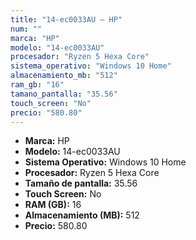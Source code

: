 ```yaml
---
title: "14-ec0033AU — HP"
num: ""
marca: "HP"
modelo: "14-ec0033AU"
procesador: "Ryzen 5 Hexa Core"
sistema_operativo: "Windows 10 Home"
almacenamiento_mb: "512"
ram_gb: "16"
tamano_pantalla: "35.56"
touch_screen: "No"
precio: "580.80"
---
```

<ul>
<li><strong>Marca:</strong> HP</li>
<li><strong>Modelo:</strong> 14-ec0033AU</li>
<li><strong>Sistema Operativo:</strong> Windows 10 Home</li>
<li><strong>Procesador:</strong> Ryzen 5 Hexa Core </li>
<li><strong>Tamaño de pantalla:</strong> 35.56</li>
<li><strong>Touch Screen:</strong> No</li>
<li><strong>RAM (GB):</strong> 16</li>
<li><strong>Almacenamiento (MB):</strong> 512</li>
<li><strong>Precio:</strong> 580.80</li>
</ul>
